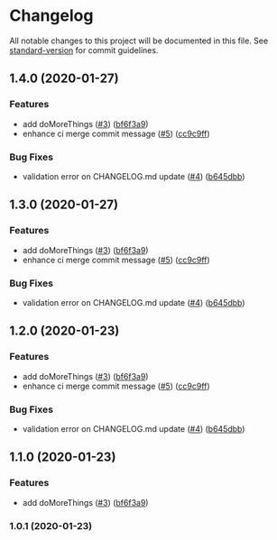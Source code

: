 # Changelog

All notable changes to this project will be documented in this file. See [standard-version](https://github.com/conventional-changelog/standard-version) for commit guidelines.

## 1.4.0 (2020-01-27)


### Features

* add doMoreThings ([#3](https://github.com/csaxton171/circle-release-flow/issues/3)) ([bf6f3a9](https://github.com/csaxton171/circle-release-flow/commit/bf6f3a98a0c0d3df1e7e94326746fd3460745402))
* enhance ci merge commit message ([#5](https://github.com/csaxton171/circle-release-flow/issues/5)) ([cc9c9ff](https://github.com/csaxton171/circle-release-flow/commit/cc9c9ffe614bb52f3377974fedf42354eda38663))


### Bug Fixes

* validation error on CHANGELOG.md update ([#4](https://github.com/csaxton171/circle-release-flow/issues/4)) ([b645dbb](https://github.com/csaxton171/circle-release-flow/commit/b645dbb273148889ab842a1133bd67a950bd47ea))

## 1.3.0 (2020-01-27)


### Features

* add doMoreThings ([#3](https://github.com/csaxton171/circle-release-flow/issues/3)) ([bf6f3a9](https://github.com/csaxton171/circle-release-flow/commit/bf6f3a98a0c0d3df1e7e94326746fd3460745402))
* enhance ci merge commit message ([#5](https://github.com/csaxton171/circle-release-flow/issues/5)) ([cc9c9ff](https://github.com/csaxton171/circle-release-flow/commit/cc9c9ffe614bb52f3377974fedf42354eda38663))


### Bug Fixes

* validation error on CHANGELOG.md update ([#4](https://github.com/csaxton171/circle-release-flow/issues/4)) ([b645dbb](https://github.com/csaxton171/circle-release-flow/commit/b645dbb273148889ab842a1133bd67a950bd47ea))

## 1.2.0 (2020-01-23)


### Features

* add doMoreThings ([#3](https://github.com/csaxton171/circle-release-flow/issues/3)) ([bf6f3a9](https://github.com/csaxton171/circle-release-flow/commit/bf6f3a98a0c0d3df1e7e94326746fd3460745402))
* enhance ci merge commit message ([#5](https://github.com/csaxton171/circle-release-flow/issues/5)) ([cc9c9ff](https://github.com/csaxton171/circle-release-flow/commit/cc9c9ffe614bb52f3377974fedf42354eda38663))


### Bug Fixes

* validation error on CHANGELOG.md update ([#4](https://github.com/csaxton171/circle-release-flow/issues/4)) ([b645dbb](https://github.com/csaxton171/circle-release-flow/commit/b645dbb273148889ab842a1133bd67a950bd47ea))

## 1.1.0 (2020-01-23)


### Features

* add doMoreThings ([#3](https://github.com/csaxton171/circle-release-flow/issues/3)) ([bf6f3a9](https://github.com/csaxton171/circle-release-flow/commit/bf6f3a98a0c0d3df1e7e94326746fd3460745402))

### 1.0.1 (2020-01-23)
